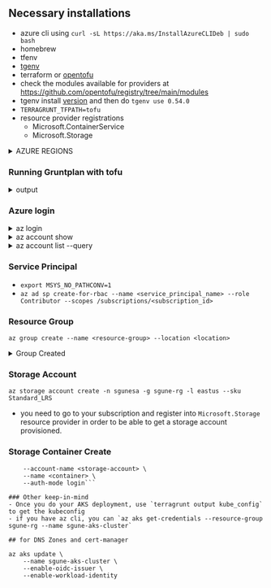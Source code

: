 ## Necessary installations
- azure cli using `curl -sL https://aka.ms/InstallAzureCLIDeb | sudo bash`
- homebrew
- tfenv
- [tgenv](https://github.com/cunymatthieu/tgenv) 
- terraform or [opentofu](https://opentofu.org/docs/intro/install/deb)
- check the modules available for providers at https://github.com/opentofu/registry/tree/main/modules
- tgenv install [version](https://github.com/gruntwork-io/terragrunt/releases) and then do `tgenv use 0.54.0`
- `TERRAGRUNT_TFPATH=tofu`
- resource provider registrations
  - Microsoft.ContainerService
  - Microsoft.Storage

<details><summary>AZURE REGIONS</summary>

```diff
 List of available regions is 'eastasia,southeastasia,australiaeast,australiasoutheast,brazilsouth,canadacentral,canadaeast,switzerlandnorth,germanywestcentral,eastus2,eastus,centralus,northcentralus,francecentral,uksouth,ukwest,centralindia,southindia,jioindiawest,italynorth,japaneast,japanwest,koreacentral,koreasouth,northeurope,norwayeast,polandcentral,qatarcentral,swedencentral,uaenorth,westcentralus,westeurope,westus2,westus,southcentralus,westus3,southafricanorth,australiacentral,australiacentral2,israelcentral,westindia'
```
</details>


### Running Gruntplan with tofu
<details><summary>output</summary>

```diff
[INFO] Getting version from tgenv-version-name
[INFO] TGENV_VERSION is 0.54.0
DEBU[0000] Terragrunt Version: 0.54.0                   
DEBU[0000] Did not find any locals block: skipping evaluation. 
DEBU[0000] Running command: tofu --version               prefix=[/home/sgune/codebase/aks/tg-root] 
DEBU[0000] tofu version: 1.6.0                          
DEBU[0000] Reading Terragrunt config file at /home/sgune/codebase/aks/tg-root/terragrunt.hcl 
DEBU[0000] Did not find any locals block: skipping evaluation. 
DEBU[0000] Did not find any locals block: skipping evaluation. 
DEBU[0000] Downloading Terraform configurations from https://registry.terraform.io/providers/hashicorp/azurerm/3.84.0 into /home/sgune/codebase/aks/tg-root/.terragrunt-cache/wuWRzEi11mfqxNuxKvMluL2AyNI/8VaC0JuVkfBOg5RLURXh2MMVL38 
DEBU[0003] Copying files from /home/sgune/codebase/aks/tg-root into /home/sgune/codebase/aks/tg-root/.terragrunt-cache/wuWRzEi11mfqxNuxKvMluL2AyNI/8VaC0JuVkfBOg5RLURXh2MMVL38 
DEBU[0003] Setting working directory to /home/sgune/codebase/aks/tg-root/.terragrunt-cache/wuWRzEi11mfqxNuxKvMluL2AyNI/8VaC0JuVkfBOg5RLURXh2MMVL38 
DEBU[0003] Generated file /home/sgune/codebase/aks/tg-root/.terragrunt-cache/wuWRzEi11mfqxNuxKvMluL2AyNI/8VaC0JuVkfBOg5RLURXh2MMVL38/provider.tf.  prefix=[/home/sgune/codebase/aks/tg-root] 
INFO[0003] Debug mode requested: generating debug file terragrunt-debug.tfvars.json in working dir /home/sgune/codebase/aks/tg-root/.terragrunt-cache/wuWRzEi11mfqxNuxKvMluL2AyNI/8VaC0JuVkfBOg5RLURXh2MMVL38  prefix=[/home/sgune/codebase/aks/tg-root] 
DEBU[0003] The following variables were detected in the terraform module:  prefix=[/home/sgune/codebase/aks/tg-root] 
DEBU[0003] []                                            prefix=[/home/sgune/codebase/aks/tg-root] 
DEBU[0003] Variables passed to terraform are located in "/home/sgune/codebase/aks/tg-root/terragrunt-debug.tfvars.json"  prefix=[/home/sgune/codebase/aks/tg-root] 
DEBU[0003] Run this command to replicate how terraform was invoked:  prefix=[/home/sgune/codebase/aks/tg-root] 
DEBU[0003]      terraform -chdir="/home/sgune/codebase/aks/tg-root/.terragrunt-cache/wuWRzEi11mfqxNuxKvMluL2AyNI/8VaC0JuVkfBOg5RLURXh2MMVL38" plan -var-file="/home/sgune/codebase/aks/tg-root/terragrunt-debug.tfvars.json"   prefix=[/home/sgune/codebase/aks/tg-root] 
DEBU[0003] Running command: tofu init                    prefix=[/home/sgune/codebase/aks/tg-root] 

Initializing the backend...

Initializing provider plugins...
- Finding latest version of opentofu/azurerm...
- Installing opentofu/azurerm v3.84.0...
- Installed opentofu/azurerm v3.84.0 (signed, key ID 0C0AF313E5FD9F80)

Providers are signed by their developers.
If you'd like to know more about provider signing, you can read about it here:
https://opentofu.org/docs/cli/plugins/signing/

OpenTofu has created a lock file .terraform.lock.hcl to record the provider
selections it made above. Include this file in your version control repository
so that OpenTofu can guarantee to make the same selections by default when
you run "tofu init" in the future.

OpenTofu has been successfully initialized!

You may now begin working with OpenTofu. Try running "tofu plan" to see
any changes that are required for your infrastructure. All OpenTofu commands
should now work.

If you ever set or change modules or backend configuration for OpenTofu,
rerun this command to reinitialize your working directory. If you forget, other
commands will detect it and remind you to do so if necessary.
DEBU[0022] Copying lock file from /home/sgune/codebase/aks/tg-root/.terragrunt-cache/wuWRzEi11mfqxNuxKvMluL2AyNI/8VaC0JuVkfBOg5RLURXh2MMVL38/.terraform.lock.hcl to /home/sgune/codebase/aks/tg-root  prefix=[/home/sgune/codebase/aks/tg-root] 
DEBU[0022] Running command: tofu plan                    prefix=[/home/sgune/codebase/aks/tg-root] 

No changes. Your infrastructure matches the configuration.

OpenTofu has compared your real infrastructure against your configuration and
found no differences, so no changes are needed.
```
</details>

### Azure login
<details><summary>az login</summary>

```diff
A web browser has been opened at https://login.microsoftonline.com/organizations/oauth2/v2.0/authorize. Please continue the login in the web browser. If no web browser is available or if the web browser fails to open, use device code flow with `az login --use-device-code`.
[
  {
    "cloudName": "AzureCloud",
    "homeTenantId": "e53d85a4-e3d4-4de2-9adb-294f70602bcc",
    "id": "0f8ed921-d9a8-41b0-aeca-1b4dbab56daa",
    "isDefault": true,
    "managedByTenants": [],
    "name": "Azure subscription 1",
    "state": "Enabled",
    "tenantId": "e53d85a4-e3d4-4de2-9adb-294f70602bcc",
    "user": {
      "name": "sgune@outlook.com",
      "type": "user"
    }
  }
]
```
</details>

<details><summary>az account show</summary>

```diff
{
  "environmentName": "AzureCloud",
  "homeTenantId": "e53d85a4-e3d4-4de2-9adb-294f70602bcc",
  "id": "0f8ed921-d9a8-41b0-aeca-1b4dbab56daa",
  "isDefault": true,
  "managedByTenants": [],
  "name": "Azure subscription 1",
  "state": "Enabled",
  "tenantId": "e53d85a4-e3d4-4de2-9adb-294f70602bcc",
  "user": {
    "name": "sgune@outlook.com",
    "type": "user"
  }
}
```
</details>

<details><summary>az account list --query</summary>

```diff
az account list --query "[?user.name=='sgune@outlook.com'].{Name:name, ID:id, Default:isDefault}" --output Table
Name                  ID                                    Default
--------------------  ------------------------------------  ---------
Azure subscription 1  <sub id>  True
```
</details>


### Service Principal
- `export MSYS_NO_PATHCONV=1`
- `az ad sp create-for-rbac --name <service_principal_name> --role Contributor --scopes /subscriptions/<subscription_id>`

### Resource Group
`az group create --name <resource-group> --location <location>` 
<details><summary>Group Created</summary>

```diff
az group create --name sgune-rg --location eastus
{
  "id": "/subscriptions/0f8ed921-d9a8-41b0-aeca-1b4dbab56daa/resourceGroups/sgune-rg",
  "location": "eastus",
  "managedBy": null,
  "name": "sgune-rg",
  "properties": {
    "provisioningState": "Succeeded"
  },
  "tags": null,
  "type": "Microsoft.Resources/resourceGroups"
}
```
</details>

### Storage Account
`az storage account create -n sgunesa -g sgune-rg -l eastus --sku Standard_LRS`
- you need to go to your subscription and register into `Microsoft.Storage` resource provider in order to be able to get a storage account provisioned. 

### Storage Container Create
```az storage container create \
    --account-name <storage-account> \
    --name <container> \
    --auth-mode login``` 

### Other keep-in-mind 
- Once you do your AKS deployment, use `terragrunt output kube_config` to get the kubeconfig 
- if you have az cli, you can `az aks get-credentials --resource-group sgune-rg --name sgune-aks-cluster`

## for DNS Zones and cert-manager

az aks update \
    --name sgune-aks-cluster \
    --enable-oidc-issuer \
    --enable-workload-identity